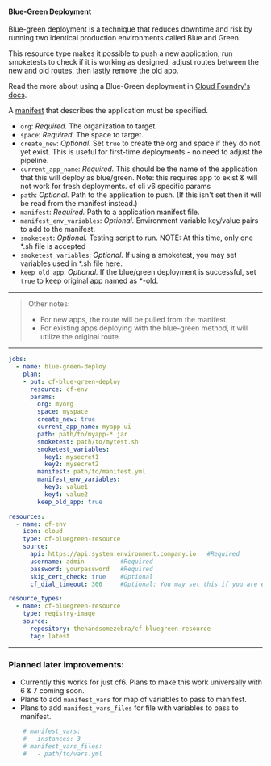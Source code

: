 #### Blue-Green Deployment

Blue-green deployment is a technique that reduces downtime and risk by running two identical production environments called Blue and Green.

This resource type makes it possible to push a new application, run smoketests to check if it is working as designed, adjust routes between the new and old routes, then lastly remove the old app.

Read the more about using a Blue-Green deployment in [Cloud Foundry's docs](https://docs.cloudfoundry.org/devguide/deploy-apps/blue-green.html).

A [manifest](https://docs.cloudfoundry.org/devguide/deploy-apps/manifest.html) that describes the application must be specified.

- `org`: _Required._ The organization to target.
- `space`: _Required._ The space to target.
- `create_new`: _Optional._ Set `true` to create the org and space if they do not yet exist. This is useful for first-time deployments - no need to adjust the pipeline.
- `current_app_name`: _Required._ This should be the name of the application that this will deploy as blue/green. Note: this requires app to exist & will not work for fresh deployments.
cf cli v6 specific params
- `path`: _Optional._ Path to the application to push.  (If this isn't set then it will be read from the manifest instead.)
- `manifest`: _Required._ Path to a application manifest file.
- `manifest_env_variables`: _Optional._ Environment variable key/value pairs to add to the manifest. 
- `smoketest`: _Optional._ Testing script to run.  NOTE: At this time, only one *.sh file is accepted
- `smoketest_variables`: _Optional._ If using a smoketest, you may set variables used in *.sh file here.
- `keep_old_app`: _Optional._ If the blue/green deployment is successful, set `true` to keep original app named as *-old.


----
> Other notes:
> - For new apps, the route will be pulled from the manifest.  
> - For existing apps deploying with the blue-green method, it will utilize the original route.


----

```yml
jobs:
  - name: blue-green-deploy
    plan:
    - put: cf-blue-green-deploy
      resource: cf-env
      params:
        org: myorg
        space: myspace
        create_new: true
        current_app_name: myapp-ui
        path: path/to/myapp-*.jar
        smoketest: path/to/mytest.sh
        smoketest_variables:
          key1: mysecret1
          key2: mysecret2
        manifest: path/to/manifest.yml
        manifest_env_variables:
          key3: value1
          key4: value2
        keep_old_app: true
```

```yml
resources:
  - name: cf-env
    icon: cloud
    type: cf-bluegreen-resource
    source:
      api: https://api.system.environment.company.io   #Required
      username: admin          #Required
      password: yourpassword   #Required
      skip_cert_check: true    #Optional
      cf_dial_timeout: 300     #Optional: You may set this if you are experiencing i/o timeout errors.
```

```yml
resource_types:
  - name: cf-bluegreen-resource
    type: registry-image
    source:
      repository: thehandsomezebra/cf-bluegreen-resource
      tag: latest
```

----

### Planned later improvements:

- Currently this works for just cf6.  Plans to make this work universally with 6 & 7 coming soon.
- Plans to add `manifest_vars` for map of variables to pass to manifest.
- Plans to add `manifest_vars_files` for file with variables to pass to manifest.
```yml
    # manifest_vars:
    #   instances: 3
    # manifest_vars_files:
    #   - path/to/vars.yml
```